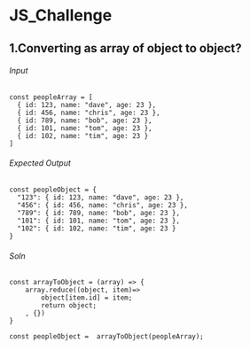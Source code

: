 # JS_Challenge
## 1.Converting as array of object to object?
###### Input 
```
const peopleArray = [
  { id: 123, name: "dave", age: 23 },
  { id: 456, name: "chris", age: 23 },
  { id: 789, name: "bob", age: 23 },
  { id: 101, name: "tom", age: 23 },
  { id: 102, name: "tim", age: 23 }
]
```
###### Expected Output
```
const peopleObject = {
  "123": { id: 123, name: "dave", age: 23 },
  "456": { id: 456, name: "chris", age: 23 },
  "789": { id: 789, name: "bob", age: 23 },
  "101": { id: 101, name: "tom", age: 23 },
  "102": { id: 102, name: "tim", age: 23 }
}
```

###### Soln 
```
const arrayToObject = (array) => {
	array.reduce((object, item)=>
		object[item.id] = item;
		return object;
	, {})
}

const peopleObject =  arrayToObject(peopleArray);
```
